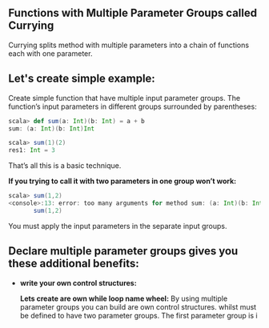 ## Functions with Multiple Parameter Groups called Currying
Currying splits method with multiple parameters into a chain of functions each with one parameter.

## Let's create simple example:

Create simple function that have multiple input parameter groups.  The function’s input parameters in different groups surrounded by parentheses:
```scala
scala> def sum(a: Int)(b: Int) = a + b
sum: (a: Int)(b: Int)Int

scala> sum(1)(2)
res1: Int = 3
```
That’s all this is a basic technique.

**If you trying to call it with two parameters in one group won’t work:**
```scala
scala> sum(1,2)
<console>:13: error: too many arguments for method sum: (a: Int)(b: Int)Int
       sum(1,2)
```
You must apply the input parameters in the separate input groups.

## Declare multiple parameter groups gives you these additional benefits:

 - **write your own control structures:**

	**Lets create are own while loop name wheel:**  By using multiple parameter groups you can build are own control structures.  whilst must be defined to have two parameter groups. The first parameter group is i


<!--stackedit_data:
eyJoaXN0b3J5IjpbLTE3MzIyMzg3OTgsLTQ3MTY4Mjg5MSwyMD
M2Njg2NjEyLDQ2ODk5MDI5NiwxMjc0OTY1ODUyLDgxNzg2MTgx
Myw1MjEyNzQyOTMsLTMwNzI5MjQ3LDEyMTUxMzI1MzIsLTEzND
MxODYwNDcsMTg2NjM3MzAxMywtMTE5Mjc3NDc1NSw5NzYxNDc0
NzMsLTg5Mzc2ODg0LC0xMDc5NDM0MTM3LC01NjUxMTM2MzcsLT
E1Njk5MDQxNDIsMTgxNDgzNDQyNywyMDI3MDU2NjczLC0xMjU5
ODkwMDYxXX0=
-->